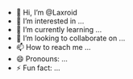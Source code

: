 - 👋 Hi, I’m @Laxroid
- 👀 I’m interested in ...
- 🌱 I’m currently learning ...
- 💞️ I’m looking to collaborate on ...
- 📫 How to reach me ...
- 😄 Pronouns: ...
- ⚡ Fun fact: ...

<!---
Laxroid/Laxroid is a ✨ special ✨ repository because its `README.md` (this file) appears on your GitHub profile.
You can click the Preview link to take a look at your changes.
--->
